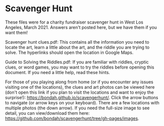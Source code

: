 # Scavenger Hunt
These files were for a charity fundraiser scavenger hunt in West Los Angeles, March 2021. Answers aren't posted here, but we have them if you want them!

Scavenger hunt clues.pdf: This contains all the information you need to locate the art, learn a little about the art, and the riddle you are trying to solve. The hyperlinks should open the location in Google Maps.

Guide to Solving the Riddles.pdf: If you are familiar with riddles, cryptic clues, or word games, you may want to try the riddles before opening this document. If you need a little help, read these hints.

For those of you playing along from home (or if you encounter any issues visiting one of the locations), the clues and art photos can be viewed here (don't open this link if you plan to visit the locations and want to enjoy the surprise!): https://bondah.github.io/scavengerhunt/. Click the arrow buttons to navigate (or arrow keys on your keyboard). There are a few locations with multiple photos (the down arrow). If you need the full-size image to see detail, you can view/download them here: https://github.com/bondah/scavengerhunt/tree/gh-pages/images.

